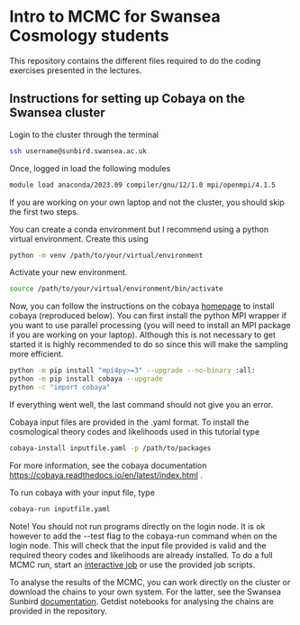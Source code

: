 # Intro to MCMC for Swansea Cosmology students

This repository contains the different files required to do the coding exercises presented in the lectures.

## Instructions for setting up Cobaya on the Swansea cluster

Login to the cluster through the terminal
```bash
ssh username@sunbird.swansea.ac.uk
```

Once, logged in load the following modules
```bash
module load anaconda/2023.09 compiler/gnu/12/1.0 mpi/openmpi/4.1.5
```
If you are working on your own laptop and not the cluster, you should skip the first two steps.

You can create a conda environment but I recommend using a python virtual environment. Create this using
```bash
python -m venv /path/to/your/virtual/environment
```

Activate your new environment.
```bash
source /path/to/your/virtual/environment/bin/activate
```

Now, you can follow the instructions on the cobaya [homepage](https://cobaya.readthedocs.io/en/latest/installation.html) to install cobaya (reproduced below). You can first install the python MPI wrapper if you want to use parallel processing (you will need to install an MPI package if you are working on your laptop). Although this is not necessary to get started it is highly recommended to do so since this will make the sampling more efficient.
```bash
python -m pip install "mpi4py>=3" --upgrade --no-binary :all:
python -m pip install cobaya --upgrade
python -c "import cobaya"
```
If everything went well, the last command should not give you an error.

Cobaya input files are provided in the .yaml format. To install the cosmological theory codes and likelihoods used in this tutorial type
```bash
cobaya-install inputfile.yaml -p /path/to/packages
```
For more information, see the cobaya documentation https://cobaya.readthedocs.io/en/latest/index.html .

To run cobaya with your input file, type
```bash
cobaya-run inputfile.yaml 
```
Note! You should not run programs directly on the login node. It is ok however to add the --test flag to the cobaya-run command when on the login node. This will check that the input file provided is valid and the required theory codes and likelihoods are already installed. To do a full MCMC run, start an [interactive job](https://supercomputingwales.github.io/SCW-tutorial/04-running-jobs/) or use the provided job scripts. 

To analyse the results of the MCMC, you can work directly on the cluster or download the chains to your own system. For the latter, see the Swansea Sunbird [documentation](https://supercomputingwales.github.io/SCW-tutorial/03-moving-data/). Getdist notebooks for analysing the chains are provided in the repository.



